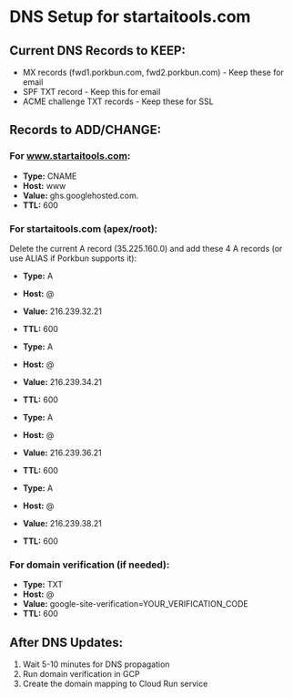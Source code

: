 # DNS Setup for startaitools.com

## Current DNS Records to KEEP:
- MX records (fwd1.porkbun.com, fwd2.porkbun.com) - Keep these for email
- SPF TXT record - Keep this for email
- ACME challenge TXT records - Keep these for SSL

## Records to ADD/CHANGE:

### For www.startaitools.com:
- **Type:** CNAME
- **Host:** www
- **Value:** ghs.googlehosted.com.
- **TTL:** 600

### For startaitools.com (apex/root):
Delete the current A record (35.225.160.0) and add these 4 A records (or use ALIAS if Porkbun supports it):
- **Type:** A
- **Host:** @
- **Value:** 216.239.32.21
- **TTL:** 600

- **Type:** A
- **Host:** @
- **Value:** 216.239.34.21
- **TTL:** 600

- **Type:** A
- **Host:** @
- **Value:** 216.239.36.21
- **TTL:** 600

- **Type:** A
- **Host:** @
- **Value:** 216.239.38.21
- **TTL:** 600

### For domain verification (if needed):
- **Type:** TXT
- **Host:** @
- **Value:** google-site-verification=YOUR_VERIFICATION_CODE
- **TTL:** 600

## After DNS Updates:
1. Wait 5-10 minutes for DNS propagation
2. Run domain verification in GCP
3. Create the domain mapping to Cloud Run service
